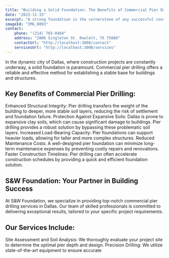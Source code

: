 ```yaml
---
title: "Building a Solid Foundation: The Benefits of Commercial Pier Drilling in Dallas"
date: "2023-11-15" 
excerpt: "A strong foundation is the cornerstone of any successful construction project. In Dallas, commercial pier drilling provides the ultimate solution for building stability." 
imageId: "IMG_0093" 
contact: 
    phone: "(214) 703-0484" 
    address: "2806 Singleton St. Rowlett, TX 75088" 
    contactUrl: "http://localhost:3000/contact" 
    servicesUrl: "http://localhost:3000/services"
---
```

In the dynamic city of Dallas, where construction projects are constantly underway, a solid foundation is paramount. Commercial pier drilling offers a reliable and effective method for establishing a stable base for buildings and structures.

## Key Benefits of Commercial Pier Drilling:

Enhanced Structural Integrity: Pier drilling transfers the weight of the building to deeper, more stable soil layers, reducing the risk of settlement and foundation failure.
Protection Against Expansive Soils: Dallas is prone to expansive clay soils, which can cause significant damage to buildings. Pier drilling provides a robust solution by bypassing these problematic soil layers.
Increased Load-Bearing Capacity: Pier foundations can support heavier loads, allowing for taller and more complex structures.
Reduced Maintenance Costs: A well-designed pier foundation can minimize long-term maintenance expenses by preventing costly repairs and renovations.
Faster Construction Timelines: Pier drilling can often accelerate construction schedules by providing a quick and efficient foundation solution.
## S&W Foundation: Your Partner in Building Success

At S&W Foundation, we specialize in providing top-notch commercial pier drilling services in Dallas. Our team of skilled professionals is committed to delivering exceptional results, tailored to your specific project requirements.

## Our Services Include:

Site Assessment and Soil Analysis: We thoroughly evaluate your project site to determine the optimal pier depth and design.
Precision Drilling: We utilize state-of-the-art equipment to ensure accurate